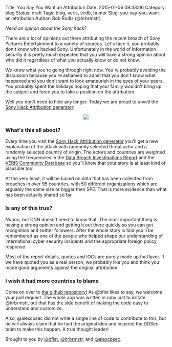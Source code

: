 Title: You Say You Want an Attribution
Date: 2015-01-06 09:33:06
Category: blog
Status: draft
Tags: blog, veris, vcdb, humor
Slug: you-say-you-want-an-attribution
Author: Bob Rudis (@hrbrmstr)

_Need an opinon about the Sony hack?_

There are a lot of opinions out there attributing the recent breach of Sony
Pictures Entertainment to a variety of sources. Let's face it, you probably
don't know who hacked Sony. Unfortunately in the world of information security
it is pretty much expected that you will have a strong opinion about who did it
regardless of what you actually know or do not know.

We know what you're going through right now. You're probably avoiding the
discussion because you're ashamed to admit that you don't know what happened and
you don't want to look amateurish in the eyes of your peers. You probably spent
the holidays hoping that your family wouldn't bring up the subject and force you
to take a position on the attribution.

Well you don't need to hide any longer. Today we are proud to unveil the <a
href="http://sony.attributed.to">Sony Hack Attribution generator</a>!

<center><a href="http://sony.atrributed.to/" target="_blank"><img src="http://dds.ec/blog/images/2015/01/sony.png" style="max-width:100%"/></a></center>

### What's this all aboot?

Every time you visit the  <a
href="http://sony.attributed.to">Sony Hack Attribution generator</a> you'll get a new
explanation of the attack with randomly selected threat actor and a randomly
selected country of origin. The actors and countries are weighted using the
frequencies in the <a href="http://www.verizonenterprise.com/DBIR/2014/">Data
Breach Investigations Report</a> and the <a href="http://vcdb.org/">VERIS
Community Database</a> so you'll know that your story is at least kind of
plausible too!

At the very least, it will be based on data that has been
collected from breaches in over 95 countries, with 50 different organizations
which are arguably the same size or bigger then SPE. That is more evidence 
than what has been actually shared so far.

### Is any of this true?

_Noooo_, but CNN doesn't need to know that. The most important thing is having a
strong opinion and getting it out there quickly so you can get recognition and
twitter followers. After the whole story is told you'll be remembered as one of
the people who helped shape our understanding of international cyber security
incidents and the appropriate foreign policy response.

Most of the report details, quotes and IOCs are purely made up for flavor. 
If we have quoted you as a real person, we probably like you and think you 
made good arguments against the original attribution.

### I wish it had more countries to blame

Come on over to <a href="https://github.com/blackfist/sonyhack">the github
repository</a>! As @bfist likes to say, we welcome your pull request. The whole
app was written in ruby just to irritate @hrbrmstr, but that has the side benefit
of making the code easy to understand and customize.

Also, @alexcpsec did not write a single line of code to contribute to this,
but he will always claim that he had the original idea and inspired the DDSec
team to make this happen. A true thought leader!

Brought to you by <a href="https://twitter.com/bfist">@bfist</a>, <a href="https://twitter.com/hrbrmstr">@hrbrmstr</a>,
and <a href="https://twitter.com/alexcpsec">@alexcpsec</a>.